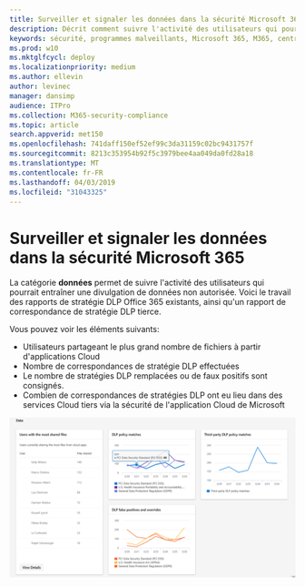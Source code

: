 ```yaml
---
title: Surveiller et signaler les données dans la sécurité Microsoft 365
description: Décrit comment suivre l'activité des utilisateurs qui pourrait entraîner une divulgation de données non autorisée.
keywords: sécurité, programmes malveillants, Microsoft 365, M365, centre de sécurité, moniteur, rapport, données
ms.prod: w10
ms.mktglfcycl: deploy
ms.localizationpriority: medium
ms.author: ellevin
author: levinec
manager: dansimp
audience: ITPro
ms.collection: M365-security-compliance
ms.topic: article
search.appverid: met150
ms.openlocfilehash: 741daff150ef52ef99c3da31159c02bc9431757f
ms.sourcegitcommit: 8213c353954b92f5c3979bee4aa049da0fd28a18
ms.translationtype: MT
ms.contentlocale: fr-FR
ms.lasthandoff: 04/03/2019
ms.locfileid: "31043325"
---
```

# <a name="monitor-and-report-data-in-microsoft-365-security"></a>Surveiller et signaler les données dans la sécurité Microsoft 365

La catégorie **données** permet de suivre l'activité des utilisateurs qui pourrait entraîner une divulgation de données non autorisée. Voici le travail des rapports de stratégie DLP Office 365 existants, ainsi qu'un rapport de correspondance de stratégie DLP tierce.

Vous pouvez voir les éléments suivants:

* Utilisateurs partageant le plus grand nombre de fichiers à partir d'applications Cloud
* Nombre de correspondances de stratégie DLP effectuées
* Le nombre de stratégies DLP remplacées ou de faux positifs sont consignés.
* Combien de correspondances de stratégies DLP ont eu lieu dans des services Cloud tiers via la sécurité de l'application Cloud de Microsoft

![Catégorie données de la page surveillance des rapports &](./media/security-docs/data.png)
